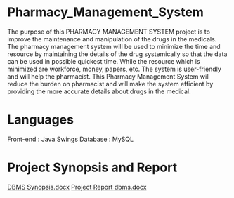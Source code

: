 # Pharmacy_Management_System
The purpose of this PHARMACY MANAGEMENT SYSTEM project is to improve the maintenance and manipulation of the drugs in the medicals. The pharmacy management system will be used to minimize the time and resource by maintaining the details of the drug systemically so that the data can be used in possible quickest time. While the resource which is minimized are workforce, money, papers, etc. The system is user-friendly and will help the pharmacist. This Pharmacy Management System will reduce the burden on pharmacist and will make the system efficient by providing the more accurate details about drugs in the medical.

# Languages
Front-end : Java Swings
Database : MySQL

# Project Synopsis and Report
[DBMS Synopsis.docx](https://github.com/RajatRHegde/Pharmacy_Management_System/files/12327467/DBMS.Synopsis.docx)
[Project Report dbms.docx](https://github.com/RajatRHegde/Pharmacy_Management_System/files/12327468/Project.Report.dbms.docx)
